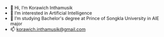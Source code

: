 - 👋 Hi, I’m Korawich Inthamusik
- 👀 I’m interested in Artificial Intelligence
- 🌱 I’m studying Bachelor's degree at Prince of Songkla University in AIE major
- 📫 korawich.inthamusik@gmail.com

<!---
KorawichInt/KorawichInt is a ✨ special ✨ repository because its `README.md` (this file) appears on your GitHub profile.
You can click the Preview link to take a look at your changes.
--->
